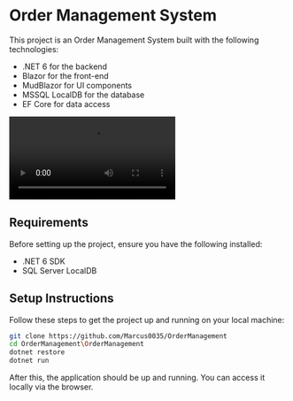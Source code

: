 # Order Management System

This project is an Order Management System built with the following technologies:

- .NET 6 for the backend
- Blazor for the front-end
- MudBlazor for UI components
- MSSQL LocalDB for the database
- EF Core for data access





<video src="https://github.com/user-attachments/assets/3ebecb94-2a66-4281-b904-8f7ea87b6945" autoplay></video>


## Requirements

Before setting up the project, ensure you have the following installed:

- .NET 6 SDK
- SQL Server LocalDB

## Setup Instructions

Follow these steps to get the project up and running on your local machine:
   ```bash
   git clone https://github.com/Marcus0035/OrderManagement
   cd OrderManagement\OrderManagement
   dotnet restore
   dotnet run
   ```

After this, the application should be up and running. You can access it locally via the browser.
